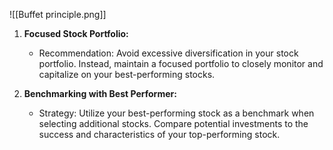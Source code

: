 ![[Buffet principle.png]]

1. **Focused Stock Portfolio:**
   - Recommendation: Avoid excessive diversification in your stock portfolio. Instead, maintain a focused portfolio to closely monitor and capitalize on your best-performing stocks.

2. **Benchmarking with Best Performer:**
   - Strategy: Utilize your best-performing stock as a benchmark when selecting additional stocks. Compare potential investments to the success and characteristics of your top-performing stock.

